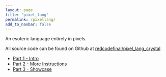```yaml
---
layout: page
title: "pixel_lang"
permalink: /pixellang/
add_to_navbar: false
---
```


An esoteric language entirely in pixels.

All source code can be found on Github at [redcodefinal/pixel_lang_crystal](https://github.com/redcodefinal/pixel_lang_crystal)

 * [Part 1 - Intro](/pixellang/1)
 * [Part 2 - More Instructions](/pixellang/2)
 * [Part 3 - Showcase](/pixellang/3)
